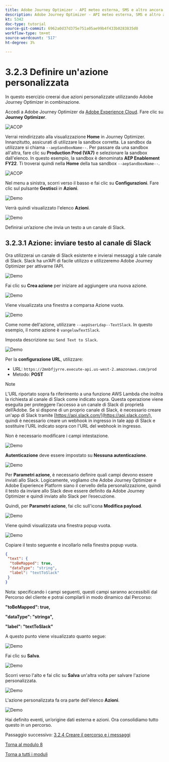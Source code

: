 ```yaml
---
title: Adobe Journey Optimizer - API meteo esterna, SMS e altro ancora - Definisci azioni personalizzate
description: Adobe Journey Optimizer - API meteo esterna, SMS e altro ancora - Definisci azioni personalizzate
kt: 5342
doc-type: tutorial
source-git-commit: 6962a0d37d375e751a05ae99b4f433b0283835d0
workflow-type: tm+mt
source-wordcount: '517'
ht-degree: 3%

---
```


# 3.2.3 Definire un&#39;azione personalizzata

In questo esercizio creerai due azioni personalizzate utilizzando Adobe Journey Optimizer in combinazione.

Accedi a Adobe Journey Optimizer da [Adobe Experience Cloud](https://experience.adobe.com). Fare clic su **Journey Optimizer**.

![ACOP](./../../../modules/ajo-b2c/module3.2/images/acophome.png)

Verrai reindirizzato alla visualizzazione **Home** in Journey Optimizer. Innanzitutto, assicurati di utilizzare la sandbox corretta. La sandbox da utilizzare si chiama `--aepSandboxName--`. Per passare da una sandbox all&#39;altra, fare clic su **Production Prod (VA7)** e selezionare la sandbox dall&#39;elenco. In questo esempio, la sandbox è denominata **AEP Enablement FY22**. Ti troverai quindi nella **Home** della tua sandbox `--aepSandboxName--`.

![ACOP](./../../../modules/ajo-b2c/module3.2/images/acoptriglp.png)

Nel menu a sinistra, scorri verso il basso e fai clic su **Configurazioni**. Fare clic sul pulsante **Gestisci** in **Azioni**.

![Demo](./images/menuactions.png)

Verrà quindi visualizzato l&#39;elenco **Azioni**.

![Demo](./images/acthome.png)

Definirai un’azione che invia un testo a un canale di Slack.

## 3.2.3.1 Azione: inviare testo al canale di Slack

Ora utilizzerai un canale di Slack esistente e invierai messaggi a tale canale di Slack. Slack ha un’API di facile utilizzo e utilizzeremo Adobe Journey Optimizer per attivarne l’API.

![Demo](./images/slack.png)

Fai clic su **Crea azione** per iniziare ad aggiungere una nuova azione.

![Demo](./images/adda.png)

Viene visualizzata una finestra a comparsa Azione vuota.

![Demo](./images/emptyact.png)

Come nome dell&#39;azione, utilizzare `--aepUserLdap--TextSlack`. In questo esempio, il nome azione è `vangeluwTextSlack`.

Imposta descrizione su: `Send Text to Slack`.

![Demo](./images/slackname.png)

Per la **configurazione URL**, utilizzare:

- URL: `https://2mnbfjyrre.execute-api.us-west-2.amazonaws.com/prod`
- Metodo: **POST**

>[!NOTE]
>
>L’URL riportato sopra fa riferimento a una funzione AWS Lambda che inoltra la richiesta al canale di Slack come indicato sopra. Questa operazione viene eseguita per proteggere l’accesso a un canale di Slack di proprietà dell’Adobe. Se si dispone di un proprio canale di Slack, è necessario creare un&#39;app di Slack tramite [https://api.slack.com/](https://api.slack.com/), quindi è necessario creare un webhook in ingresso in tale app di Slack e sostituire l&#39;URL indicato sopra con l&#39;URL del webhook in ingresso.

Non è necessario modificare i campi intestazione.

![Demo](./images/slackurl.png)

**Autenticazione** deve essere impostato su **Nessuna autenticazione**.

![Demo](./images/slackauth.png)

Per **Parametri azione**, è necessario definire quali campi devono essere inviati allo Slack. Logicamente, vogliamo che Adobe Journey Optimizer e Adobe Experience Platform siano il cervello della personalizzazione, quindi il testo da inviare allo Slack deve essere definito da Adobe Journey Optimizer e quindi inviato allo Slack per l’esecuzione.

Quindi, per **Parametri azione**, fai clic sull&#39;icona **Modifica payload**.

![Demo](./images/slackmsgp.png)

Viene quindi visualizzata una finestra popup vuota.

![Demo](./images/slackmsgpopup.png)

Copiare il testo seguente e incollarlo nella finestra popup vuota.

```json
{
 "text": {
  "toBeMapped": true,
  "dataType": "string",
  "label": "textToSlack"
 }
}
```

Nota: specificando i campi seguenti, questi campi saranno accessibili dal Percorso del cliente e potrai compilarli in modo dinamico dal Percorso:

**&quot;toBeMapped&quot;: true,**

**&quot;dataType&quot;: &quot;stringa&quot;,**

**&quot;label&quot;: &quot;textToSlack&quot;**

A questo punto viene visualizzato quanto segue:

![Demo](./images/slackmsgpopup1.png)

Fai clic su **Salva**.

![Demo](./images/twiliomsgpopup2.png)

Scorri verso l&#39;alto e fai clic su **Salva** un&#39;altra volta per salvare l&#39;azione personalizzata.

![Demo](./images/slackmsgpopup3.png)

L&#39;azione personalizzata fa ora parte dell&#39;elenco **Azioni**.

![Demo](./images/slackdone.png)

Hai definito eventi, un’origine dati esterna e azioni. Ora consolidiamo tutto questo in un percorso.

Passaggio successivo: [3.2.4 Creare il percorso e i messaggi](./ex4.md)

[Torna al modulo 8](journey-orchestration-external-weather-api-sms.md)

[Torna a tutti i moduli](../../../overview.md)
